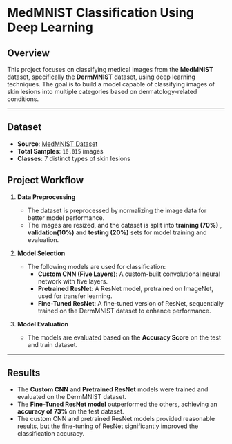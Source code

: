 
# **MedMNIST Classification Using Deep Learning**

## **Overview**
This project focuses on classifying medical images from the **MedMNIST** dataset, specifically the **DermMNIST** dataset, using deep learning techniques. The goal is to build a model capable of classifying images of skin lesions into multiple categories based on dermatology-related conditions.

---

## **Dataset**
- **Source**: [MedMNIST Dataset](https://github.com/MedMNIST/MedMNIST)
- **Total Samples**: `10,015` images  
- **Classes**: 7 distinct types of skin lesions
  

## **Project Workflow**
1. **Data Preprocessing**  
   - The dataset is preprocessed by normalizing the image data for better model performance.  
   - The images are resized, and the dataset is split into **training (70%)** , **validation(10%)** and **testing (20%)** sets for model training and evaluation.

2. **Model Selection**  
   - The following models are used for classification:
     - **Custom CNN (Five Layers)**: A custom-built convolutional neural network with five layers.
     - **Pretrained ResNet**: A ResNet model, pretrained on ImageNet, used for transfer learning.
     - **Fine-Tuned ResNet**: A fine-tuned version of ResNet, sequentially trained on the DermMNIST dataset to enhance performance.

3. **Model Evaluation**  
   - The models are evaluated based on the **Accuracy Score** on the test and train dataset.

---

## **Results**
- The **Custom CNN** and **Pretrained ResNet** models were trained and evaluated on the DermMNIST dataset.
- The **Fine-Tuned ResNet model** outperformed the others, achieving an **accuracy of 73%** on the test dataset.
- The custom CNN and pretrained ResNet models provided reasonable results, but the fine-tuning of ResNet significantly improved the classification accuracy.

